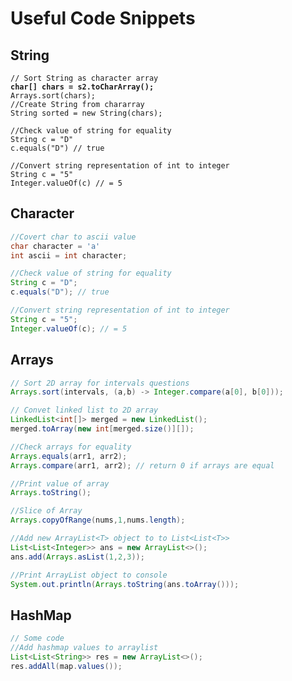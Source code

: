 # Useful Code Snippets

## String

<pre class="language-java"><code class="lang-java">// Sort String as character array
<strong>char[] chars = s2.toCharArray();
</strong>Arrays.sort(chars);
//Create String from chararray
String sorted = new String(chars);

//Check value of string for equality
String c = "D"
c.equals("D") // true

//Convert string representation of int to integer
String c = "5"
Integer.valueOf(c) // = 5
</code></pre>

## Character

```java
//Covert char to ascii value
char character = 'a'
int ascii = int character;

//Check value of string for equality
String c = "D";
c.equals("D"); // true

//Convert string representation of int to integer
String c = "5";
Integer.valueOf(c); // = 5
```

## Arrays

```java
// Sort 2D array for intervals questions
Arrays.sort(intervals, (a,b) -> Integer.compare(a[0], b[0]));

// Convet linked list to 2D array
LinkedList<int[]> merged = new LinkedList();
merged.toArray(new int[merged.size()][]);

//Check arrays for equality
Arrays.equals(arr1, arr2);
Arrays.compare(arr1, arr2); // return 0 if arrays are equal

//Print value of array
Arrays.toString();

//Slice of Array
Arrays.copyOfRange(nums,1,nums.length);

//Add new ArrayList<T> object to to List<List<T>>
List<List<Integer>> ans = new ArrayList<>();
ans.add(Arrays.asList(1,2,3));

//Print ArrayList object to console
System.out.println(Arrays.toString(ans.toArray()));
```

## HashMap

```java
// Some code
//Add hashmap values to arraylist
List<List<String>> res = new ArrayList<>();
res.addAll(map.values());
```

##

